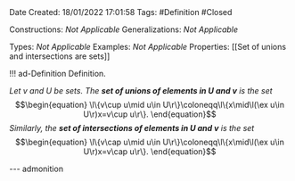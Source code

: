 <br />
<br />

Date Created: 18/01/2022 17:01:58
Tags: #Definition #Closed

Constructions: _Not Applicable_
Generalizations: _Not Applicable_

Types: _Not Applicable_
Examples: _Not Applicable_ 
Properties: [[Set of unions and intersections are sets]]

!!! ad-Definition Definition.

_Let $v$ and $U$ be sets. The **set of unions of elements in $U$ and $v$** is the set_
$$\begin{equation}
    \l\{v\cup u\mid u\in U\r\}\coloneqq\l\{x\mid\l(\ex u\in U\r)x=v\cup u\r\}.
\end{equation}$$
_Similarly, the **set of intersections of elements in $U$ and $v$** is the set_
$$\begin{equation}
    \l\{v\cap u\mid u\in U\r\}\coloneqq\l\{x\mid\l(\ex u\in U\r)x=v\cap u\r\}.
\end{equation}$$

--- admonition
